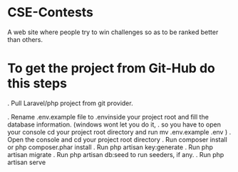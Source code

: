# CSE-Contests
A web site where people try to win challenges so as to be ranked better than others.



# To get the project from Git-Hub do this steps
  . Pull Laravel/php project from git provider.

  . Rename .env.example file to .envinside your project root and fill the database information. (windows wont let you do it, 
  . so you have to open your console cd your project root directory and run mv .env.example .env )
  . Open the console and cd your project root directory
  . Run composer install or php composer.phar install
  . Run php artisan key:generate
  . Run php artisan migrate
  . Run php artisan db:seed to run seeders, if any.
  . Run php artisan serve
